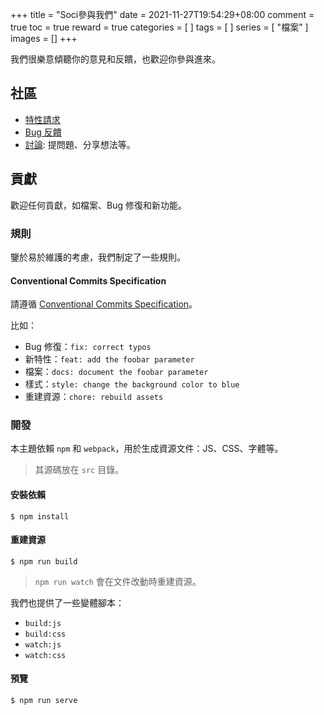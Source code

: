+++
title = "Soci參與我們"
date = 2021-11-27T19:54:29+08:00
comment = true
toc = true
reward = true
categories = [
]
tags = [
]
series = [
  "檔案"
]
images = []
+++

我們很樂意傾聽你的意見和反饋，也歡迎你參與進來。

<!--more-->

## 社區

- [特性請求](https://github.com/razonyang/hugo-theme-bootstrap/issues/new?template=feature_request.md)
- [Bug 反饋](https://github.com/razonyang/hugo-theme-bootstrap/issues/new?template=bug_report.md)
- [討論](https://github.com/razonyang/hugo-theme-bootstrap/discussions): 提問題、分享想法等。

## 貢獻

歡迎任何貢獻，如檔案、Bug 修復和新功能。

### 規則

鑒於易於維護的考慮，我們制定了一些規則。

#### Conventional Commits Specification

請遵循 [Conventional Commits Specification](https://www.conventionalcommits.org/en/v1.0.0/)。

比如：

- Bug 修復：`fix: correct typos`
- 新特性：`feat: add the foobar parameter`
- 檔案：`docs: document the foobar parameter`
- 樣式：`style: change the background color to blue`
- 重建資源：`chore: rebuild assets`

### 開發

本主題依賴 `npm` 和 `webpack`，用於生成資源文件：JS、CSS、字體等。

> 其源碼放在 `src` 目錄。

#### 安裝依賴

```shell
$ npm install
```

#### 重建資源

```shell
$ npm run build
```

> `npm run watch` 會在文件改動時重建資源。

我們也提供了一些變體腳本：

- `build:js`
- `build:css`
- `watch:js`
- `watch:css`

#### 預覽

```shell
$ npm run serve
```

